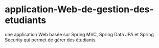 # application-Web-de-gestion-des-etudiants
 une application Web basée sur Spring MVC, Spring Data JPA et Spring Security qui permet de gérer des étudiants.

